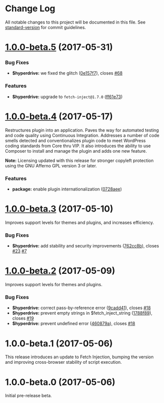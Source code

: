 # Change Log

All notable changes to this project will be documented in this file. See [standard-version](https://github.com/conventional-changelog/standard-version) for commit guidelines.

<a name="1.0.0-beta.5"></a>
# [1.0.0-beta.5](https://codeberg.org/vhs/hyperdrive/compare/v1.0.0-beta.4...v1.0.0-beta.5) (2017-05-31)

### Bug Fixes

* **$hyperdrive:** we fixed the glitch ([0e157f7](https://codeberg.org/vhs/hyperdrive/commit/0e157f7)), closes [#68](https://codeberg.org/vhs/hyperdrive/issues/68)

### Features

* **$hyperdrive:** upgrade to `fetch-inject@1.7.0` ([ff61e73](https://codeberg.org/vhs/hyperdrive/commit/ff61e73))

<a name="1.0.0-beta.4"></a>
# [1.0.0-beta.4](https://codeberg.org/vhs/hyperdrive/compare/v1.0.0-beta.3...v1.0.0-beta.4) (2017-05-17)

Restructures plugin into an application. Paves the way for automated testing and code quality using Continuous Integration. Addresses a number of code smells detected and conventionalizes plugin code to meet WordPress coding standards from Core thru VIP. It also introduces the ability to use Composer to install and manage the plugin and adds one new feature.

**Note:** Licensing updated with this release for stronger copyleft protection using the GNU Afferno GPL version 3 or later.

### Features

* **package:** enable plugin internationalization ([0728aee](https://codeberg.org/vhs/hyperdrive/commit/0728aee))

<a name="1.0.0-beta.3"></a>
# [1.0.0-beta.3](https://codeberg.org/vhs/hyperdrive/compare/v1.0.0-beta.2...v1.0.0-beta.3) (2017-05-10)

Improves support levels for themes and plugins, and increases efficiency.

### Bug Fixes

* **$hyperdrive:** add stability and security improvements ([762cc8b](https://codeberg.org/vhs/hyperdrive/commit/762cc8b)), closes [#23](https://codeberg.org/vhs/hyperdrive/issues/23) [#7](https://codeberg.org/vhs/hyperdrive/issues/7)



<a name="1.0.0-beta.2"></a>
# [1.0.0-beta.2](https://codeberg.org/vhs/hyperdrive/compare/v1.0.0-beta.1...v1.0.0-beta.2) (2017-05-09)

Improves support levels for themes and plugins.

### Bug Fixes

* **$hyperdrive:** correct pass-by-reference error ([9cadd41](https://codeberg.org/vhs/hyperdrive/commit/9cadd41)), closes [#18](https://codeberg.org/vhs/hyperdrive/issues/18)
* **$hyperdrive:** prevent empty strings in $fetch_inject_string ([1788f89](https://codeberg.org/vhs/hyperdrive/commit/1788f89)), closes [#19](https://codeberg.org/vhs/hyperdrive/issues/19)
* **$hyperdrive:** prevent undefined error ([460879a](https://codeberg.org/vhs/hyperdrive/commit/460879a)), closes [#18](https://codeberg.org/vhs/hyperdrive/issues/18)



<a name="1.0.0-beta.1"></a>
# 1.0.0-beta.1 (2017-05-06)

This release introduces an update to Fetch Injection, bumping the version and improving cross-browser stability of script execution.

<a name="1.0.0-beta.0"></a>
# 1.0.0-beta.0 (2017-05-06)

Initial pre-release beta.
